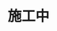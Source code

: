 ---
# 这是文章的标题
title: 施工中
# 你可以自定义封面图片
cover: /assets/images/cover1.jpg
# 这是页面的图标
icon: file
# 这是侧边栏的顺序
order: 1
# 设置作者
# 一个页面可以有多个分类
category:
  - 班级生活
# 一个页面可以有多个标签
tag:
  - 班级生活
---